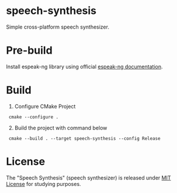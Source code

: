 # speech-synthesis
Simple cross-platform speech synthesizer.

# Pre-build
Install espeak-ng library using official [espeak-ng documentation](https://github.com/espeak-ng/espeak-ng/blob/master/docs/building.md).

# Build
1. Configure CMake Project
``` 
 cmake --configure .
```
2. Build the project with command below
```
 cmake --build . --target speech-synthesis --config Release
```

# License
The "Speech Synthesis" (speech synthesizer) is released under [MIT License](./LICENSE) for studying purposes.
